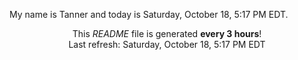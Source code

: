 My name is Tanner and today is Saturday, October 18, 5:17 PM EDT.

<p align="center">This <i>README</i> file is generated <b>every 3 hours</b>!</br>Last refresh: Saturday, October 18, 5:17 PM EDT<br /></p>
